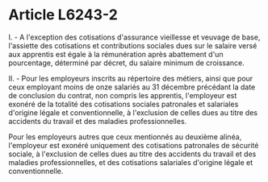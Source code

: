 # Article L6243-2

I. - A l'exception des cotisations d'assurance vieillesse et veuvage de base, l'assiette des cotisations et contributions sociales dues sur le salaire versé aux apprentis est égale à la rémunération après abattement d'un pourcentage, déterminé par décret, du salaire minimum de croissance.

II. - Pour les employeurs inscrits au répertoire des métiers, ainsi que pour ceux employant moins de onze salariés au 31 décembre précédant la date de conclusion du contrat, non compris les apprentis, l'employeur est exonéré de la totalité des cotisations sociales patronales et salariales d'origine légale et conventionnelle, à l'exclusion de celles dues au titre des accidents du travail et des maladies professionnelles.

Pour les employeurs autres que ceux mentionnés au deuxième alinéa, l'employeur est exonéré uniquement des cotisations patronales de sécurité sociale, à l'exclusion de celles dues au titre des accidents du travail et des maladies professionnelles, et des cotisations salariales d'origine légale et conventionnelle.